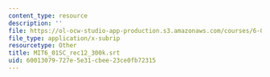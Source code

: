 ```yaml
---
content_type: resource
description: ''
file: https://ol-ocw-studio-app-production.s3.amazonaws.com/courses/6-01sc-introduction-to-electrical-engineering-and-computer-science-i-spring-2011/60013079727e5e31cbee23ce0fb72315_MIT6_01SC_rec12_300k.srt
file_type: application/x-subrip
resourcetype: Other
title: MIT6_01SC_rec12_300k.srt
uid: 60013079-727e-5e31-cbee-23ce0fb72315
---
```

